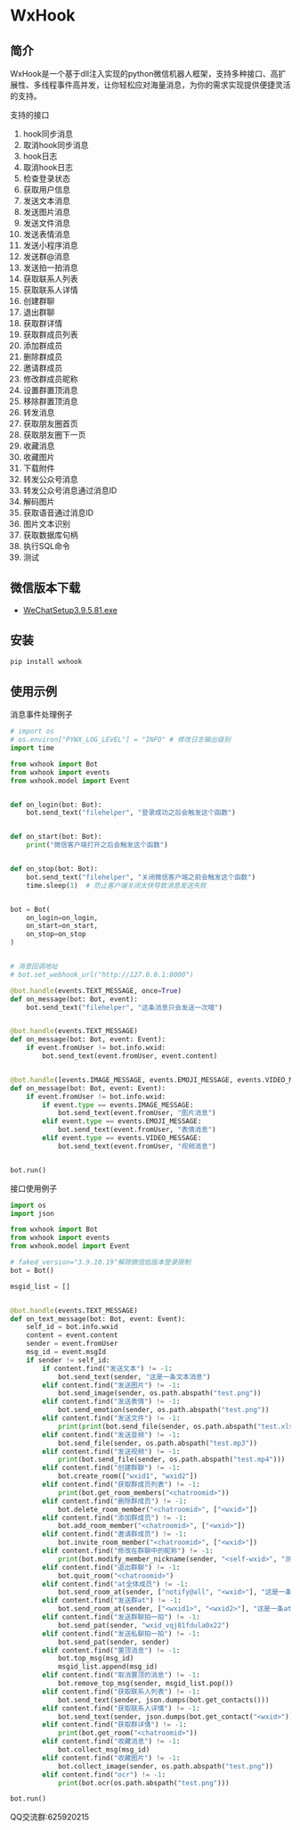 # WxHook

## 简介

WxHook是一个基于dll注入实现的python微信机器人框架，支持多种接口、高扩展性、多线程事件高并发，让你轻松应对海量消息，为你的需求实现提供便捷灵活的支持。

支持的接口
1. hook同步消息
2. 取消hook同步消息
3. hook日志
4. 取消hook日志
5. 检查登录状态
6. 获取用户信息
7. 发送文本消息
8. 发送图片消息
9. 发送文件消息
10. 发送表情消息
11. 发送小程序消息
12. 发送群@消息
13. 发送拍一拍消息
14. 获取联系人列表
15. 获取联系人详情
16. 创建群聊
17. 退出群聊
18. 获取群详情
19. 获取群成员列表
20. 添加群成员
21. 删除群成员
22. 邀请群成员
23. 修改群成员昵称
24. 设置群置顶消息
25. 移除群置顶消息
26. 转发消息
27. 获取朋友圈首页
28. 获取朋友圈下一页
29. 收藏消息
30. 收藏图片
31. 下载附件
32. 转发公众号消息
33. 转发公众号消息通过消息ID
34. 解码图片
35. 获取语音通过消息ID
36. 图片文本识别
37. 获取数据库句柄
38. 执行SQL命令
39. 测试
  
## 微信版本下载
- [WeChatSetup3.9.5.81.exe](https://github.com/tom-snow/wechat-windows-versions/releases/download/v3.9.5.81/WeChatSetup-3.9.5.81.exe)

## 安装

```bash
pip install wxhook
```

## 使用示例

消息事件处理例子
```python
# import os
# os.environ["PYWX_LOG_LEVEL"] = "INFO" # 修改日志输出级别
import time

from wxhook import Bot
from wxhook import events
from wxhook.model import Event


def on_login(bot: Bot):
    bot.send_text("filehelper", "登录成功之后会触发这个函数")


def on_start(bot: Bot):
    print("微信客户端打开之后会触发这个函数")


def on_stop(bot: Bot):
    bot.send_text("filehelper", "关闭微信客户端之前会触发这个函数")
    time.sleep(1)  # 防止客户端关闭太快导致消息发送失败


bot = Bot(
    on_login=on_login,
    on_start=on_start,
    on_stop=on_stop
)


# 消息回调地址
# bot.set_webhook_url("http://127.0.0.1:8000")

@bot.handle(events.TEXT_MESSAGE, once=True)
def on_message(bot: Bot, event):
    bot.send_text("filehelper", "这条消息只会发送一次哦")


@bot.handle(events.TEXT_MESSAGE)
def on_message(bot: Bot, event: Event):
    if event.fromUser != bot.info.wxid:
        bot.send_text(event.fromUser, event.content)


@bot.handle([events.IMAGE_MESSAGE, events.EMOJI_MESSAGE, events.VIDEO_MESSAGE])
def on_message(bot: Bot, event: Event):
    if event.fromUser != bot.info.wxid:
        if event.type == events.IMAGE_MESSAGE:
            bot.send_text(event.fromUser, "图片消息")
        elif event.type == events.EMOJI_MESSAGE:
            bot.send_text(event.fromUser, "表情消息")
        elif event.type == events.VIDEO_MESSAGE:
            bot.send_text(event.fromUser, "视频消息")


bot.run()
```

接口使用例子
```python
import os
import json

from wxhook import Bot
from wxhook import events
from wxhook.model import Event

# faked_version="3.9.10.19"解除微信低版本登录限制
bot = Bot()

msgid_list = []


@bot.handle(events.TEXT_MESSAGE)
def on_text_message(bot: Bot, event: Event):
    self_id = bot.info.wxid
    content = event.content
    sender = event.fromUser
    msg_id = event.msgId
    if sender != self_id:
        if content.find("发送文本") != -1:
            bot.send_text(sender, "这是一条文本消息")
        elif content.find("发送图片") != -1:
            bot.send_image(sender, os.path.abspath("test.png"))
        elif content.find("发送表情") != -1:
            bot.send_emotion(sender, os.path.abspath("test.png"))
        elif content.find("发送文件") != -1:
            print(print(bot.send_file(sender, os.path.abspath("test.xlsx"))))
        elif content.find("发送音频") != -1:
            bot.send_file(sender, os.path.abspath("test.mp3"))
        elif content.find("发送视频") != -1:
            print(bot.send_file(sender, os.path.abspath("test.mp4")))
        elif content.find("创建群聊") != -1:
            bot.create_room(["wxid1", "wxid2"])
        elif content.find("获取群成员列表") != -1:
            print(bot.get_room_members("<chatroomid>"))
        elif content.find("删除群成员") != -1:
            bot.delete_room_member("<chatroomid>", ["<wxid>"])
        elif content.find("添加群成员") != -1:
            bot.add_room_member("<chatroomid>", ["<wxid>"])
        elif content.find("邀请群成员") != -1:
            bot.invite_room_member("<chatroomid>", ["<wxid>"])
        elif content.find("修改在群聊中的昵称") != -1:
            print(bot.modify_member_nickname(sender, "<self-wxid>", "测试机器人"))
        elif content.find("退出群聊") != -1:
            bot.quit_room("<chatroomid>")
        elif content.find("at全体成员") != -1:
            bot.send_room_at(sender, ["notify@all", "<wxid>"], "这是一条at全体成员的消息")
        elif content.find("发送群at") != -1:
            bot.send_room_at(sender, ["<wxid1>", "<wxid2>"], "这是一条at群成员的消息")
        elif content.find("发送群聊拍一拍") != -1:
            bot.send_pat(sender, "wxid_vqj81fdula0x22")
        elif content.find("发送私聊拍一拍") != -1:
            bot.send_pat(sender, sender)
        elif content.find("置顶消息") != -1:
            bot.top_msg(msg_id)
            msgid_list.append(msg_id)
        elif content.find("取消置顶的消息") != -1:
            bot.remove_top_msg(sender, msgid_list.pop())
        elif content.find("获取联系人列表") != -1:
            bot.send_text(sender, json.dumps(bot.get_contacts()))
        elif content.find("获取联系人详情") != -1:
            bot.send_text(sender, json.dumps(bot.get_contact("<wxid>")))
        elif content.find("获取群详情") != -1:
            print(bot.get_room("<chatroomid>"))
        elif content.find("收藏消息") != -1:
            bot.collect_msg(msg_id)
        elif content.find("收藏图片") != -1:
            bot.collect_image(sender, os.path.abspath("test.png"))
        elif content.find("ocr") != -1:
            print(bot.ocr(os.path.abspath("test.png")))

bot.run()
```

QQ交流群:625920215
